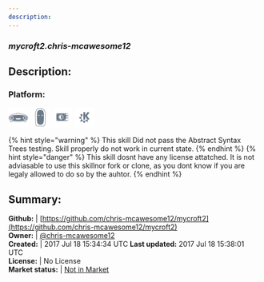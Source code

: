 ```yaml
---
description: 
---
```


### _mycroft2.chris-mcawesome12_  
## Description:  
  
### Platform:  
 ![Mark I](../.gitbook/assets/mark-1-icon.png)  ![Mark II](../.gitbook/assets/mark-2-icon.png)  ![Picroft](../.gitbook/assets/picroft-icon.png)  ![plasmoid](../.gitbook/assets/kde.png)   
  
{% hint style="warning" %}
This skill Did not pass the Abstract Syntax Trees testing. Skill properly do not work in current state.
{% endhint %}
{% hint style="danger" %}
This skill dosnt have any license attatched. It is not adviasable to use this skillnor fork or clone, as you dont know if you are legaly allowed to do so by the auhtor.
{% endhint %}
  
## Summary:  
**Github:** | [https://github.com/chris-mcawesome12/mycroft2](https://github.com/chris-mcawesome12/mycroft2)  
**Owner:** | [@chris-mcawesome12](https://github.com/chris-mcawesome12)  
**Created:** | 2017 Jul 18 15:34:34 UTC  **Last updated:** 2017 Jul 18 15:38:01 UTC  
**License:** | No License  
**Market status:** | [Not in Market](https://market.mycroft.ai/skill/)  
